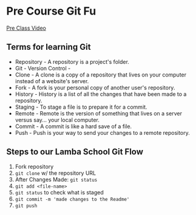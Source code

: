 # Pre Course Git Fu
[Pre Class Video](https://youtu.be/ZihgMcrHOF4)
## Terms for learning Git
 * Repository - A repository is a project's folder.
 * Git - Version Control - 
 * Clone - A clone is a copy of a repository that lives on your computer instead of a website's server.
 * Fork - A fork is your personal copy of another user's repository.
 * History - History is a list of all the changes that have been made to a repository.
 * Staging - To stage a file is to prepare it for a commit.
 * Remote - Remote is the version of something that lives on a server versus say... your local computer.
 * Commit - A commit is like a hard save of a file.
 * Push - Push is your way to send your changes to a remote repository.

## Steps to our Lamba School Git Flow
1. Fork repository
2. `git clone` w/ the repository URL 
3. After Changes Made: `git status`
4. `git add <file-name>` 
5. `git status` to check what is staged
6. `git commit -m 'made changes to the Readme'`
7. `git push`
